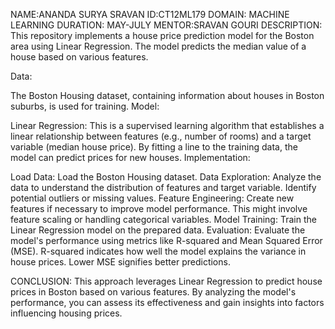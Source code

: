 NAME:ANANDA SURYA SRAVAN
ID:CT12ML179
DOMAIN: MACHINE LEARNING
DURATION: MAY-JULY
MENTOR:SRAVAN GOURI
DESCRIPTION:
This repository implements a house price prediction model for the Boston area using Linear Regression. The model predicts the median value of a house based on various features.

Data:

The Boston Housing dataset, containing information about houses in Boston suburbs, is used for training.
Model:

Linear Regression: This is a supervised learning algorithm that establishes a linear relationship between features (e.g., number of rooms) and a target variable (median house price). By fitting a line to the training data, the model can predict prices for new houses.
Implementation:

Load Data: Load the Boston Housing dataset.
Data Exploration: Analyze the data to understand the distribution of features and target variable. Identify potential outliers or missing values.
Feature Engineering: Create new features if necessary to improve model performance. This might involve feature scaling or handling categorical variables.
Model Training: Train the Linear Regression model on the prepared data.
Evaluation: Evaluate the model's performance using metrics like R-squared and Mean Squared Error (MSE). R-squared indicates how well the model explains the variance in house prices. Lower MSE signifies better predictions.

CONCLUSION:
This approach leverages Linear Regression to predict house prices in Boston based on various features. By analyzing the model's performance, you can assess its effectiveness and gain insights into factors influencing housing prices.
